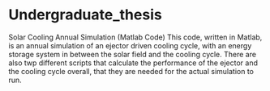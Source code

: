 # Undergraduate_thesis
Solar Cooling Annual Simulation (Matlab Code)
This code, written in Matlab, is an annual simulation of an ejector driven cooling cycle, with an energy storage
system in between the solar field and the cooling cycle. There are also twp different scripts that calculate the 
performance of the ejector and the cooling cycle overall, that they are needed for the actual simulation to run.

